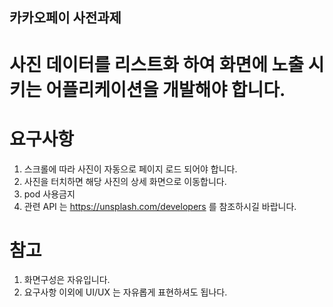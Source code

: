 ## 카카오페이 사전과제

# 사진 데이터를 리스트화 하여 화면에 노출 시키는 어플리케이션을 개발해야 합니다.

# 요구사항

  1. 스크롤에 따라 사진이 자동으로 페이지 로드 되어야 합니다.
  2. 사진을 터치하면 해당 사진의 상세 화면으로 이동합니다.
  3. pod 사용금지
  4. 관련 API 는 https://unsplash.com/developers 를 참조하시길 바랍니다.

# 참고

  1. 화면구성은 자유입니다.
  2. 요구사항 이외에 UI/UX 는 자유롭게 표현하셔도 됩나다.
